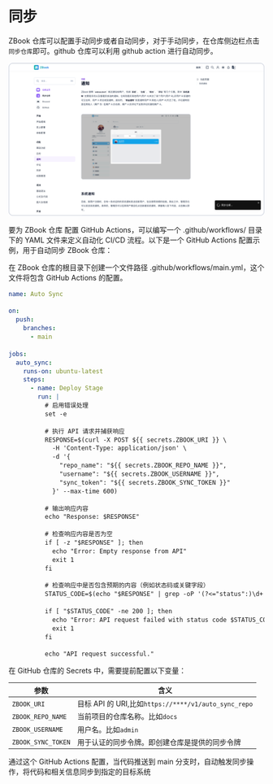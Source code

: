 # 同步

ZBook 仓库可以配置手动同步或者自动同步，对于手动同步，在仓库侧边栏点击`同步仓库`即可。github 仓库可以利用 github action 进行自动同步。

![手动同步](./assets/手动同步.png)

要为 ZBook 仓库 配置 GitHub Actions，可以编写一个 .github/workflows/ 目录下的 YAML 文件来定义自动化 CI/CD 流程。以下是一个 GitHub Actions 配置示例，用于自动同步 ZBook 仓库：

在 ZBook 仓库的根目录下创建一个文件路径 .github/workflows/main.yml，这个文件将包含 GitHub Actions 的配置。

```yaml
name: Auto Sync

on:
  push:
    branches:
      - main

jobs:
  auto_sync:
    runs-on: ubuntu-latest
    steps:
      - name: Deploy Stage
        run: |
          # 启用错误处理
          set -e

          # 执行 API 请求并捕获响应
          RESPONSE=$(curl -X POST ${{ secrets.ZBOOK_URI }} \
            -H 'Content-Type: application/json' \
            -d '{
              "repo_name": "${{ secrets.ZBOOK_REPO_NAME }}",
              "username": "${{ secrets.ZBOOK_USERNAME }}",
              "sync_token": "${{ secrets.ZBOOK_SYNC_TOKEN }}"
            }' --max-time 600)

          # 输出响应内容
          echo "Response: $RESPONSE"

          # 检查响应内容是否为空
          if [ -z "$RESPONSE" ]; then
            echo "Error: Empty response from API"
            exit 1
          fi

          # 检查响应中是否包含预期的内容（例如状态码或关键字段）
          STATUS_CODE=$(echo "$RESPONSE" | grep -oP '(?<="status":)\d+' || echo "200")

          if [ "$STATUS_CODE" -ne 200 ]; then
            echo "Error: API request failed with status code $STATUS_CODE"
            exit 1
          fi

          echo "API request successful."
```

在 GitHub 仓库的 Secrets 中，需要提前配置以下变量：

| 参数               | 含义                                                 |
| ------------------ | ---------------------------------------------------- |
| `ZBOOK_URI`        | 目标 API 的 URI,比如`https://****/v1/auto_sync_repo` |
| `ZBOOK_REPO_NAME`  | 当前项目的仓库名称。比如`docs`                       |
| `ZBOOK_USERNAME`   | 用户名。比如`admin`                                  |
| `ZBOOK_SYNC_TOKEN` | 用于认证的同步令牌。即创建仓库是提供的同步令牌       |

通过这个 GitHub Actions 配置，当代码推送到 main 分支时，自动触发同步操作，将代码和相关信息同步到指定的目标系统
